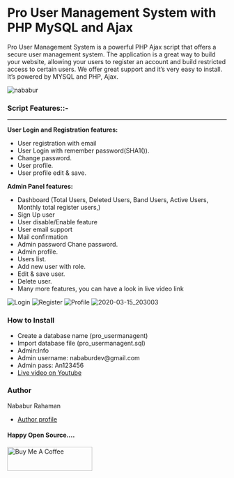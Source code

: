 
# Pro User Management System with PHP MySQL and Ajax

<p>Pro User Management System is a powerful PHP Ajax script that offers a secure user management system. The application is a great way to build your website, allowing your users to register an account and build restricted access to certain users. We offer great support and it’s very easy to install. It’s powered by MYSQL and PHP, Ajax.</p>


<p align="left"> <img src="https://komarev.com/ghpvc/?username=nababur&label=Visitor%20&color=0e75b6&style=flat" alt="nababur" /> </p>





<div class="script-details">
  <h3>Script Features::-</h3>
  <hr>
  <p><strong>User Login and Registration features:</strong></p>

<ul>
 <li>User registration with email </li>
 <li>User Login with remember password(SHA1()).</li>
 <li>Change password.</li>
 <li>User profile.</li>
 <li>User profile edit & save.</li>
</ul>

<p><strong>Admin Panel features:</strong></p>

<ul>
  <li>Dashboard (Total Users, Deleted Users, Band Users, Active Users, Monthly total register users,)</li>
  <li>Sign Up user</li>
  <li>User disable/Enable feature</li>
  <li>User email support</li>
  <li>Mail confirmation</li>
 <li>Admin password Chane password.</li>
 <li>Admin profile.</li>
 <li>Users list.</li>
 <li>Add new user with role.</li>
 <li>Edit & save user.</li>
 <li>Delete user.</li>
 <li>Many more features, you can have a look in live video link</li>
</ul>
</div>

![Login](https://user-images.githubusercontent.com/59913782/76703690-7f7ed900-66fd-11ea-894b-3e6fc4423817.png)
![Register](https://user-images.githubusercontent.com/59913782/76703763-2b282900-66fe-11ea-8a3f-d2f88dbc7640.png)
![Profile](https://user-images.githubusercontent.com/59913782/76703770-3c713580-66fe-11ea-92a7-7ce2e426ab62.png)
![2020-03-15_203003](https://user-images.githubusercontent.com/59913782/76703775-5ad73100-66fe-11ea-856a-80bf259c281b.png)


<div class='install-script'>
  <h3>How to Install</h3>
  <ul>
 <li>Create a database name (pro_usermanagent)</li>
 <li>Import database file (pro_usermanagent.sql)</li>
 <li>Admin:Info</li>
 <li>Admin username: nababurdev@gmail.com</li>
 <li>Admin pass: An123456</li>
 <li><a href='https://www.youtube.com/watch?v=orFdzDl8RFs&t=54s'>Live video on Youtube</a></li>
 

</ul>

<h3>Author</h3>
<span>Nababur Rahaman</span>
<ul>
  <li><a href='https://github.com/nababur'>Author profile</a></li>
  
</ul>
<h4>Happy Open Source....</h4>
<p dir="auto">
  <a href="https://www.buymeacoffee.com/nababur" rel="nofollow">
    <img src="https://camo.githubusercontent.com/28aae05a0fba45679e8e27d90609601e249b64a5fe30dfef05495de4f4e318d4/68747470733a2f2f63646e2e6275796d6561636f666665652e636f6d2f627574746f6e732f76322f64656661756c742d79656c6c6f772e706e67" alt="Buy Me A Coffee" width="195" height="55" data-canonical-src="https://cdn.buymeacoffee.com/buttons/v2/default-yellow.png" style="max-width: 100%;">
  </a>
</p>


</div>






